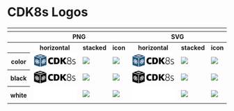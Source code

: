 # CDK8s Logos

<table>
    <tr>
    	<th colspan="7"></th>
    </tr>
    <tr>
        <th></th>
        <th colspan="3">PNG</th>
        <th colspan="3">SVG</th>
    </tr>
    <tr>
        <th></th>
        <th>horizontal</th>
        <th>stacked</th>
        <th>icon</th>
        <th>horizontal</th>
        <th>stacked</th>
        <th>icon</th>
    </tr>
    <tr>
        <th>color</th>
        <td><img src="/docs/assets/logos/horizontal/cdk8s.horizontal.color.png" width="200"></td>
        <td><img src="/docs/assets/logos/horizontal/cdk8s.stacked.color.png" width="95"></td>
        <td><img src="/docs/assets/logos/horizontal/cdk8s.icon.color.png" width="75"></td>
        <td><img src="/docs/assets/logos/horizontal/cdk8s.horizontal.color.svg" width="200"></td>
        <td><img src="/docs/assets/logos/horizontal/cdk8s.stacked.color.svg" width="95"></td>
        <td><img src="/docs/assets/logos/horizontal/cdk8s.icon.color.svg" width="75"></td>
    </tr>
    <tr>
        <th>black</th>
        <td><img src="/docs/assets/logos/horizontal/cdk8s.horizontal.black.png" width="200"></td>
        <td><img src="/docs/assets/logos/horizontal/cdk8s.stacked.black.png" width="95"></td>
        <td><img src="/docs/assets/logos/horizontal/cdk8s.icon.black.png" width="75"></td>
        <td><img src="/docs/assets/logos/horizontal/cdk8s.horizontal.black.svg" width="200"></td>
        <td><img src="/docs/assets/logos/horizontal/cdk8s.stacked.black.svg" width="95"></td>
        <td><img src="/docs/assets/logos/horizontal/cdk8s.icon.black.svg" width="75"></td>
    </tr>
    <tr>
        <th>white</th>
        <td><img src="/docs/assets/logos/horizontal/cdk8s.horizontal.white.png" width="200"></td>
        <td><img src="/docs/assets/logos/horizontal/cdk8s.stacked.white.png" width="95"></td>
        <td><img src="/docs/assets/logos/horizontal/cdk8s.icon.white.png" width="75"></td>
        <td><img src="/docs/assets/logos/horizontal/cdk8s.horizontal.white.svg" width="200"></td>
        <td><img src="/docs/assets/logos/horizontal/cdk8s.stacked.white.svg" width="95"></td>
        <td><img src="/docs/assets/logos/horizontal/cdk8s.icon.white.svg" width="75"></td>
    </tr>
</table>
